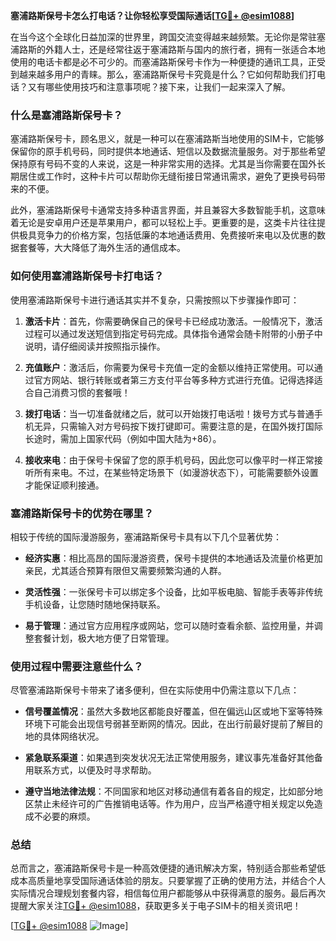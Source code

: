 **塞浦路斯保号卡怎么打电话？让你轻松享受国际通话[[TG💪+ @esim1088](https://t.me/s/esim1088)]**

在当今这个全球化日益加深的世界里，跨国交流变得越来越频繁。无论你是常驻塞浦路斯的外籍人士，还是经常往返于塞浦路斯与国内的旅行者，拥有一张适合本地使用的电话卡都是必不可少的。而塞浦路斯保号卡作为一种便捷的通讯工具，正受到越来越多用户的青睐。那么，塞浦路斯保号卡究竟是什么？它如何帮助我们打电话？又有哪些使用技巧和注意事项呢？接下来，让我们一起来深入了解。

### 什么是塞浦路斯保号卡？

塞浦路斯保号卡，顾名思义，就是一种可以在塞浦路斯当地使用的SIM卡，它能够保留你的原手机号码，同时提供本地通话、短信以及数据流量服务。对于那些希望保持原有号码不变的人来说，这是一种非常实用的选择。尤其是当你需要在国外长期居住或工作时，这种卡片可以帮助你无缝衔接日常通讯需求，避免了更换号码带来的不便。

此外，塞浦路斯保号卡通常支持多种语言界面，并且兼容大多数智能手机，这意味着无论是安卓用户还是苹果用户，都可以轻松上手。更重要的是，这类卡片往往提供极具竞争力的价格方案，包括低廉的本地通话费用、免费接听来电以及优惠的数据套餐等，大大降低了海外生活的通信成本。

### 如何使用塞浦路斯保号卡打电话？

使用塞浦路斯保号卡进行通话其实并不复杂，只需按照以下步骤操作即可：

1. **激活卡片**：首先，你需要确保自己的保号卡已经成功激活。一般情况下，激活过程可以通过发送短信到指定号码完成。具体指令通常会随卡附带的小册子中说明，请仔细阅读并按照指示操作。
   
2. **充值账户**：激活后，你需要为保号卡充值一定的金额以维持正常使用。可以通过官方网站、银行转账或者第三方支付平台等多种方式进行充值。记得选择适合自己消费习惯的套餐哦！

3. **拨打电话**：当一切准备就绪之后，就可以开始拨打电话啦！拨号方式与普通手机无异，只需输入对方号码按下拨打键即可。需要注意的是，在国外拨打国际长途时，需加上国家代码（例如中国大陆为+86）。

4. **接收来电**：由于保号卡保留了您的原手机号码，因此您可以像平时一样正常接听所有来电。不过，在某些特定场景下（如漫游状态下），可能需要额外设置才能保证顺利接通。

### 塞浦路斯保号卡的优势在哪里？

相较于传统的国际漫游服务，塞浦路斯保号卡具有以下几个显著优势：

- **经济实惠**：相比高昂的国际漫游资费，保号卡提供的本地通话及流量价格更加亲民，尤其适合预算有限但又需要频繁沟通的人群。
  
- **灵活性强**：一张保号卡可以绑定多个设备，比如平板电脑、智能手表等非传统手机设备，让您随时随地保持联系。
  
- **易于管理**：通过官方应用程序或网站，您可以随时查看余额、监控用量，并调整套餐计划，极大地方便了日常管理。

### 使用过程中需要注意些什么？

尽管塞浦路斯保号卡带来了诸多便利，但在实际使用中仍需注意以下几点：

- **信号覆盖情况**：虽然大多数地区都能良好覆盖，但在偏远山区或地下室等特殊环境下可能会出现信号弱甚至断网的情况。因此，在出行前最好提前了解目的地的具体网络状况。
  
- **紧急联系渠道**：如果遇到突发状况无法正常使用服务，建议事先准备好其他备用联系方式，以便及时寻求帮助。
  
- **遵守当地法律法规**：不同国家和地区对移动通信有着各自的规定，比如部分地区禁止未经许可的广告推销电话等。作为用户，应当严格遵守相关规定以免造成不必要的麻烦。

### 总结

总而言之，塞浦路斯保号卡是一种高效便捷的通讯解决方案，特别适合那些希望低成本高质量地享受国际通话体验的朋友。只要掌握了正确的使用方法，并结合个人实际情况合理规划套餐内容，相信每位用户都能够从中获得满意的服务。最后再次提醒大家关注[TG💪+ @esim1088](https://t.me/s/esim1088)，获取更多关于电子SIM卡的相关资讯吧！

[[TG💪+ @esim1088](https://t.me/s/esim1088) ![Image](https://i.postimg.cc/4NQfJmqS/Snipaste-2025-05-13-00-14-12.png)]